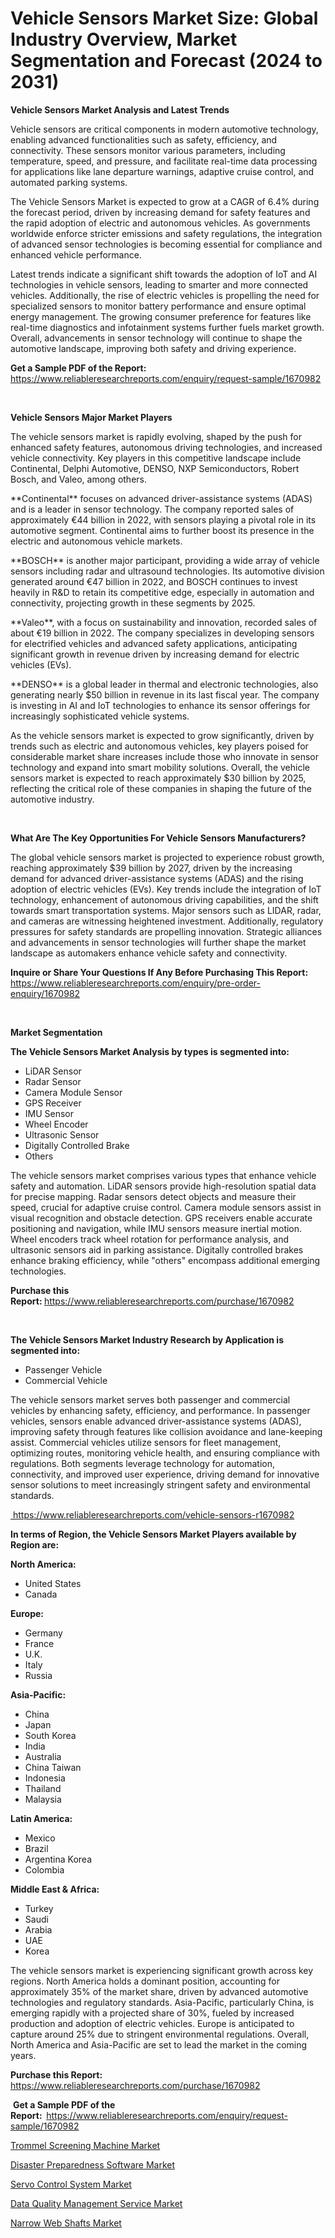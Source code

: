 <p><h1>Vehicle Sensors Market Size: Global Industry Overview, Market Segmentation and Forecast (2024 to 2031)</h1></p><p><strong>Vehicle Sensors Market Analysis and Latest Trends</strong></p>
<p><p>Vehicle sensors are critical components in modern automotive technology, enabling advanced functionalities such as safety, efficiency, and connectivity. These sensors monitor various parameters, including temperature, speed, and pressure, and facilitate real-time data processing for applications like lane departure warnings, adaptive cruise control, and automated parking systems. </p><p>The Vehicle Sensors Market is expected to grow at a CAGR of 6.4% during the forecast period, driven by increasing demand for safety features and the rapid adoption of electric and autonomous vehicles. As governments worldwide enforce stricter emissions and safety regulations, the integration of advanced sensor technologies is becoming essential for compliance and enhanced vehicle performance. </p><p>Latest trends indicate a significant shift towards the adoption of IoT and AI technologies in vehicle sensors, leading to smarter and more connected vehicles. Additionally, the rise of electric vehicles is propelling the need for specialized sensors to monitor battery performance and ensure optimal energy management. The growing consumer preference for features like real-time diagnostics and infotainment systems further fuels market growth. Overall, advancements in sensor technology will continue to shape the automotive landscape, improving both safety and driving experience.</p></p>
<p><strong>Get a Sample PDF of the Report:&nbsp;</strong> <a href="https://www.reliableresearchreports.com/enquiry/request-sample/1670982?utm_campaign=1424&utm_medium=2&utm_source=Github&utm_content=ia&utm_term=09102024&utm_id=vehicle-sensors">https://www.reliableresearchreports.com/enquiry/request-sample/1670982</a></p>
<p>&nbsp;</p>
<p><strong>Vehicle Sensors Major Market Players</strong></p>
<p><p>The vehicle sensors market is rapidly evolving, shaped by the push for enhanced safety features, autonomous driving technologies, and increased vehicle connectivity. Key players in this competitive landscape include Continental, Delphi Automotive, DENSO, NXP Semiconductors, Robert Bosch, and Valeo, among others. </p><p>**Continental** focuses on advanced driver-assistance systems (ADAS) and is a leader in sensor technology. The company reported sales of approximately €44 billion in 2022, with sensors playing a pivotal role in its automotive segment. Continental aims to further boost its presence in the electric and autonomous vehicle markets.</p><p>**BOSCH** is another major participant, providing a wide array of vehicle sensors including radar and ultrasound technologies. Its automotive division generated around €47 billion in 2022, and BOSCH continues to invest heavily in R&D to retain its competitive edge, especially in automation and connectivity, projecting growth in these segments by 2025.</p><p>**Valeo**, with a focus on sustainability and innovation, recorded sales of about €19 billion in 2022. The company specializes in developing sensors for electrified vehicles and advanced safety applications, anticipating significant growth in revenue driven by increasing demand for electric vehicles (EVs).</p><p>**DENSO** is a global leader in thermal and electronic technologies, also generating nearly $50 billion in revenue in its last fiscal year. The company is investing in AI and IoT technologies to enhance its sensor offerings for increasingly sophisticated vehicle systems.</p><p>As the vehicle sensors market is expected to grow significantly, driven by trends such as electric and autonomous vehicles, key players poised for considerable market share increases include those who innovate in sensor technology and expand into smart mobility solutions. Overall, the vehicle sensors market is expected to reach approximately $30 billion by 2025, reflecting the critical role of these companies in shaping the future of the automotive industry.</p></p>
<p>&nbsp;</p>
<p><strong>What Are The Key Opportunities For Vehicle Sensors Manufacturers?</strong></p>
<p><p>The global vehicle sensors market is projected to experience robust growth, reaching approximately $39 billion by 2027, driven by the increasing demand for advanced driver-assistance systems (ADAS) and the rising adoption of electric vehicles (EVs). Key trends include the integration of IoT technology, enhancement of autonomous driving capabilities, and the shift towards smart transportation systems. Major sensors such as LIDAR, radar, and cameras are witnessing heightened investment. Additionally, regulatory pressures for safety standards are propelling innovation. Strategic alliances and advancements in sensor technologies will further shape the market landscape as automakers enhance vehicle safety and connectivity.</p></p>
<p><strong>Inquire or Share Your Questions If Any Before Purchasing This Report:</strong> <a href="https://www.reliableresearchreports.com/enquiry/pre-order-enquiry/1670982?utm_campaign=1424&utm_medium=2&utm_source=Github&utm_content=ia&utm_term=09102024&utm_id=vehicle-sensors">https://www.reliableresearchreports.com/enquiry/pre-order-enquiry/1670982</a></p>
<p>&nbsp;</p>
<p><strong>Market Segmentation</strong></p>
<p><strong>The Vehicle Sensors Market Analysis by types is segmented into:</strong></p>
<p><ul><li>LiDAR Sensor</li><li>Radar Sensor</li><li>Camera Module Sensor</li><li>GPS Receiver</li><li>IMU Sensor</li><li>Wheel Encoder</li><li>Ultrasonic Sensor</li><li>Digitally Controlled Brake</li><li>Others</li></ul></p>
<p><p>The vehicle sensors market comprises various types that enhance vehicle safety and automation. LiDAR sensors provide high-resolution spatial data for precise mapping. Radar sensors detect objects and measure their speed, crucial for adaptive cruise control. Camera module sensors assist in visual recognition and obstacle detection. GPS receivers enable accurate positioning and navigation, while IMU sensors measure inertial motion. Wheel encoders track wheel rotation for performance analysis, and ultrasonic sensors aid in parking assistance. Digitally controlled brakes enhance braking efficiency, while "others" encompass additional emerging technologies.</p></p>
<p><strong>Purchase this Report:&nbsp;</strong><a href="https://www.reliableresearchreports.com/purchase/1670982?utm_campaign=1424&utm_medium=2&utm_source=Github&utm_content=ia&utm_term=09102024&utm_id=vehicle-sensors">https://www.reliableresearchreports.com/purchase/1670982</a></p>
<p>&nbsp;</p>
<p><strong>The Vehicle Sensors Market Industry Research by Application is segmented into:</strong></p>
<p><ul><li>Passenger Vehicle</li><li>Commercial Vehicle</li></ul></p>
<p><p>The vehicle sensors market serves both passenger and commercial vehicles by enhancing safety, efficiency, and performance. In passenger vehicles, sensors enable advanced driver-assistance systems (ADAS), improving safety through features like collision avoidance and lane-keeping assist. Commercial vehicles utilize sensors for fleet management, optimizing routes, monitoring vehicle health, and ensuring compliance with regulations. Both segments leverage technology for automation, connectivity, and improved user experience, driving demand for innovative sensor solutions to meet increasingly stringent safety and environmental standards.</p></p>
<p><a href="https://www.reliableresearchreports.com/vehicle-sensors-r1670982?utm_campaign=1424&utm_medium=2&utm_source=Github&utm_content=ia&utm_term=09102024&utm_id=vehicle-sensors">&nbsp;https://www.reliableresearchreports.com/vehicle-sensors-r1670982</a></p>
<p><strong>In terms of Region, the Vehicle Sensors Market Players available by Region are:</strong></p>
<p>
    <p> <strong> North America: </strong>
        <ul>
            <li>United States</li>
            <li>Canada</li>
        </ul>
        </p> 
    <p> <strong> Europe: </strong>
        <ul>
            <li>Germany</li>
            <li>France</li>
            <li>U.K.</li>
            <li>Italy</li>
            <li>Russia</li>
        </ul>
        </p> 
    <p> <strong> Asia-Pacific: </strong>
        <ul>
            <li>China</li>
            <li>Japan</li>
            <li>South Korea</li>
            <li>India</li>
            <li>Australia</li>
            <li>China Taiwan</li>
            <li>Indonesia</li>
            <li>Thailand</li>
            <li>Malaysia</li>
        </ul>
        </p> 
    <p> <strong> Latin America: </strong>
        <ul>
            <li>Mexico</li>
            <li>Brazil</li>
            <li>Argentina Korea</li>
            <li>Colombia</li>
        </ul>
        </p> 
    <p> <strong> Middle East & Africa: </strong>
        <ul>
            <li>Turkey</li>
            <li>Saudi</li>
            <li>Arabia</li>
            <li>UAE</li>
            <li>Korea</li>
        </ul>
    </p>
    </p>
<p><p>The vehicle sensors market is experiencing significant growth across key regions. North America holds a dominant position, accounting for approximately 35% of the market share, driven by advanced automotive technologies and regulatory standards. Asia-Pacific, particularly China, is emerging rapidly with a projected share of 30%, fueled by increased production and adoption of electric vehicles. Europe is anticipated to capture around 25% due to stringent environmental regulations. Overall, North America and Asia-Pacific are set to lead the market in the coming years.</p></p>
<p><strong>Purchase this Report: </strong><a href="https://www.reliableresearchreports.com/purchase/1670982?utm_campaign=1424&utm_medium=2&utm_source=Github&utm_content=ia&utm_term=09102024&utm_id=vehicle-sensors">https://www.reliableresearchreports.com/purchase/1670982</a></p>
<p>&nbsp;<strong>Get a Sample PDF of the Report:&nbsp;&nbsp;</strong><a href="https://www.reliableresearchreports.com/enquiry/request-sample/1670982?utm_campaign=1424&utm_medium=2&utm_source=Github&utm_content=ia&utm_term=09102024&utm_id=vehicle-sensors">https://www.reliableresearchreports.com/enquiry/request-sample/1670982</a></p>
<p><strong></strong></p>
<p><p><a href="https://www.linkedin.com/pulse/trommel-screening-machine-revenue-growth-report-2024--atwke?utm_campaign=1424&utm_medium=2&utm_source=Github&utm_content=ia&utm_term=09102024&utm_id=vehicle-sensors">Trommel Screening Machine Market</a></p><p><a href="https://www.linkedin.com/pulse/mapping-disaster-preparedness-software-market-trends-challenges-h18bc?utm_campaign=1424&utm_medium=2&utm_source=Github&utm_content=ia&utm_term=09102024&utm_id=vehicle-sensors">Disaster Preparedness Software Market</a></p><p><a href="https://www.linkedin.com/pulse/servo-control-system-market-share-size-trends-industry-analysis-xqsae?utm_campaign=1424&utm_medium=2&utm_source=Github&utm_content=ia&utm_term=09102024&utm_id=vehicle-sensors">Servo Control System Market</a></p><p><a href="https://www.linkedin.com/pulse/emerging-market-trends-regional-analysis-data-quality-management-zeooc?utm_campaign=1424&utm_medium=2&utm_source=Github&utm_content=ia&utm_term=09102024&utm_id=vehicle-sensors">Data Quality Management Service Market</a></p><p><a href="https://www.linkedin.com/pulse/narrow-web-shafts-mosaic-piecing-together-global-market-srlne?utm_campaign=1424&utm_medium=2&utm_source=Github&utm_content=ia&utm_term=09102024&utm_id=vehicle-sensors">Narrow Web Shafts Market</a></p></p>